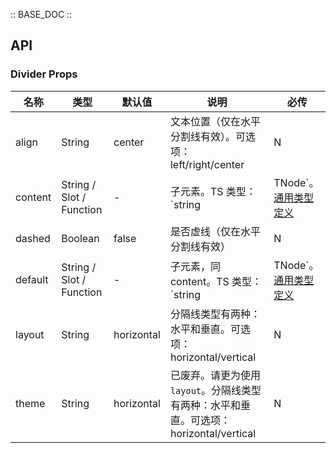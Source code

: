 :: BASE_DOC ::

## API
### Divider Props

名称 | 类型 | 默认值 | 说明 | 必传
-- | -- | -- | -- | --
align | String | center | 文本位置（仅在水平分割线有效）。可选项：left/right/center | N
content | String / Slot / Function | - | 子元素。TS 类型：`string | TNode`。[通用类型定义](https://github.com/Tencent/tdesign-vue-next/blob/develop/src/common.ts) | N
dashed | Boolean | false | 是否虚线（仅在水平分割线有效） | N
default | String / Slot / Function | - | 子元素，同 content。TS 类型：`string | TNode`。[通用类型定义](https://github.com/Tencent/tdesign-vue-next/blob/develop/src/common.ts) | N
layout | String | horizontal | 分隔线类型有两种：水平和垂直。可选项：horizontal/vertical | N
theme | String | horizontal | 已废弃。请更为使用 `layout`。分隔线类型有两种：水平和垂直。可选项：horizontal/vertical | N
